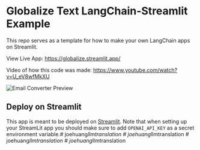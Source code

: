 # Globalize Text LangChain-Streamlit Example

This repo serves as a template for how to make your own LangChain apps on Streamlit.

View Live App: https://globalize.streamlit.app/

Video of how this code was made: https://www.youtube.com/watch?v=U_eV8wfMkXU

![Email Converter Preview](https://i.imgur.com/4vHwjId.png)

## Deploy on Streamlit

This app is meant to be deployed on [Streamlit](https://streamlit.io/).
Note that when setting up your StreamLit app you should make sure to add `OPENAI_API_KEY` as a secret environment variable.#   j o e h u a n g _ l l m t r a n s l a t i o n  
 #   j o e h u a n g _ l l m t r a n s l a t i o n  
 #   j o e h u a n g _ l l m t r a n s l a t i o n  
 #   j o e h u a n g _ l l m t r a n s l a t i o n  
 